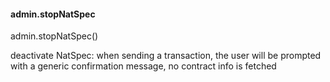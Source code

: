 
#### admin.stopNatSpec

admin.stopNatSpec()

deactivate NatSpec: when sending a transaction, the user  will be prompted with a generic confirmation message, no contract info is fetched
